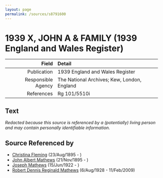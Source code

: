 ```yaml
---
layout: page
permalink: /sources/s8791600
---
```


# 1939 X, JOHN A & FAMILY (1939 England and Wales Register)

Field | Detail
---:|:---
Publication | 1939 England and Wales Register
Responsible Agency | The National Archives; Kew, London, England
References | Rg 101/5510i

## Text

_Redacted because this source is referenced by a (potentially) living person and may contain personally identifiable information._

## Source Referenced by

* [Christina Fleming](../people/@89446044@-christina-fleming-b1895-8-23-d.md) (23/Aug/1895 - )
* [John Albert Mathews](../people/@5643892@-john-albert-mathews-b1895-11-21-d.md) (21/Nov/1895 - )
* [Joseph Mathews](../people/@98232688@-joseph-mathews-b1922-6-15-d.md) (15/Jun/1922 - )
* [Robert Dennis Reginald Mathews](../people/@58223940@-robert-dennis-reginald-mathews-b1928-8-6-d2009-2-11.md) (6/Aug/1928 - 11/Feb/2009)
